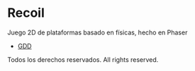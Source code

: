 # Recoil

Juego 2D de plataformas basado en físicas, hecho en Phaser

- [GDD](./GDD%20-%20Recoil.pdf)

Todos los derechos reservados.
All rights reserved.
